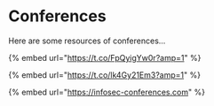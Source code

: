 # Conferences

Here are some resources of conferences... 

{% embed url="https://t.co/FpQyigYw0r?amp=1" %}

{% embed url="https://t.co/lk4Gy21Em3?amp=1" %}

{% embed url="https://infosec-conferences.com" %}



